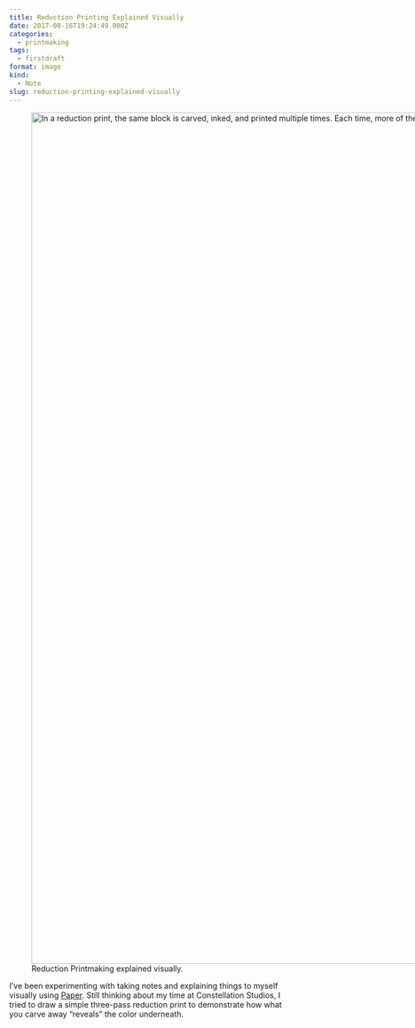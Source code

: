 ```yaml
---
title: Reduction Printing Explained Visually
date: 2017-08-16T19:24:49.000Z
categories:
  - printmaking
tags:
  - firstdraft
format: image
kind:
  - Note
slug: reduction-printing-explained-visually
---
```

<figure id="attachment_2752" aria-describedby="caption-attachment-2752" style="width: 2048px" class="wp-caption aligncenter"><img data-attachment-id="2752" data-permalink="https://www.yergler.net/2017/08/16/reduction-printing-explained-visually/sketches-55/" data-orig-file="https://www.yergler.net/wp-content/uploads/2017/08/Sketches-55.png" data-orig-size="2048,1536" data-comments-opened="0" data-image-meta="{&quot;aperture&quot;:&quot;0&quot;,&quot;credit&quot;:&quot;&quot;,&quot;camera&quot;:&quot;&quot;,&quot;caption&quot;:&quot;&quot;,&quot;created_timestamp&quot;:&quot;0&quot;,&quot;copyright&quot;:&quot;&quot;,&quot;focal_length&quot;:&quot;0&quot;,&quot;iso&quot;:&quot;0&quot;,&quot;shutter_speed&quot;:&quot;0&quot;,&quot;title&quot;:&quot;&quot;,&quot;orientation&quot;:&quot;0&quot;}" data-image-title="Reduction Printing 101" data-image-description="<p>In a reduction print, the same block is carved, inked, and printed multiple times. Each time, more of the block is carved away, reducing the amount that can print.</p>
" data-image-caption="<p>Reduction Printmaking explained visually.</p>
" data-medium-file="https://www.yergler.net/wp-content/uploads/2017/08/Sketches-55-300x225.png" data-large-file="https://www.yergler.net/wp-content/uploads/2017/08/Sketches-55-1024x768.png" loading="lazy" class="alignnone size-full wp-image-2752" src="https://www.yergler.net/wp-content/uploads/2017/08/Sketches-55.png" alt="In a reduction print, the same block is carved, inked, and printed multiple times. Each time, more of the block is carved away, reducing the amount that can print." width="2048" height="1536" srcset="https://www.yergler.net/wp-content/uploads/2017/08/Sketches-55.png 2048w, https://www.yergler.net/wp-content/uploads/2017/08/Sketches-55-300x225.png 300w, https://www.yergler.net/wp-content/uploads/2017/08/Sketches-55-768x576.png 768w, https://www.yergler.net/wp-content/uploads/2017/08/Sketches-55-1024x768.png 1024w, https://www.yergler.net/wp-content/uploads/2017/08/Sketches-55-800x600.png 800w" sizes="(max-width: 2048px) 100vw, 2048px" /><figcaption id="caption-attachment-2752" class="wp-caption-text">Reduction Printmaking explained visually.</figcaption></figure>

I&#8217;ve been experimenting with taking notes and explaining things to myself visually using <a href="http://www.fiftythree.com/paper" target="_blank" rel="noopener">Paper</a>. Still thinking about my time at Constellation Studios, I tried to draw a simple three-pass reduction print to demonstrate how what you carve away &#8220;reveals&#8221; the color underneath.
